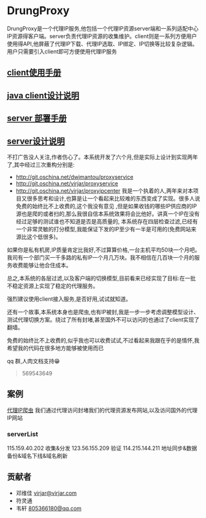 # DrungProxy
DrungProxy是一个代理IP服务,他包括一个代理IP资源server端和一系列适配中心IP资源得客户端。server负责代理IP资源的收集维护。client则是一系列方便用户使用得API,他屏蔽了代理IP下载、代理IP选取、IP绑定、IP切换等比较复杂逻辑。用户只需要引入client即可方便使用代理IP服务

## [client使用手册](doc/client/userGuide/README.md)

## [java client设计说明](doc/client/design/README.md)

## [server 部署手册](doc/server/deploy/README.md)

## [server设计说明](doc/server/deploy/README.md )


不打广告没人关注,作者伤心了。本系统开发了六个月,但是实际上设计到实现两年了,其中经过三次重构分别是:
- http://git.oschina.net/dwjmantou/proxyservice
- http://git.oschina.net/virjar/proxyservice
- http://git.oschina.net/virjar/proxyipcenter
我是一个执着的人,两年来对本项目又很多思考和设计,也算是让一个看起来比较难的东西变成了实现。很多人说免费的始终比不上收费的,这个我没有意见
,但是如果收钱的哪些IP供应商的IP源也是爬的或者扫的,那么我很自信本系统效果将会比他好。讲真一个IP在没有经过足够的测试谁也不知道是否是高质量的,
本系统存在四层检查过滤,已经有一个非常灵敏的打分模型,我能保证下发的IP至少有一半是可用的(免费网站来源比这个低很多)。

如果你是私有机房,IP质量肯定比我好,不过算算价格,一台主机平均50块一个月吧。我司有一个部门买一千多路的私有IP一个月几万块。我不相信在几百块一个月的服务收费能够让他合住成本。

总之,本系统的各层过滤,以及客户端的切换模型,目前看来已经实现了目标:在一批不稳定资源上实现了稳定的代理服务。

强烈建议使用client接入服务,是否好用,试试就知道。

还有一个故事,本系统本身也是爬虫,也有IP被封,我是一步一步考虑调整模型设计、测试代理切换方案。绕过了所有封堵,甚至国外不可以访问的也通过了client实现了翻墙。

免费的始终比不上收费的,似乎我也可以收费试试,不过看起来我跟在乎的是情怀,我希望我的代码在很多地方能够被使用而已

qq 群,人肉文档支持😁 
> 569543649

## 案例
[代理IP爬虫](http://proxy.scumall.com:8080/#/index) 我们通过代理访问封堵我们的代理资源发布网站,以及访问国外的代理IP网站

### serverList
115.159.40.202 收集&分发
123.56.155.209 验证
114.215.144.211 地址同步&数据备份&域名下线&域名刷新

## 贡献者
- 邓维佳 virjar@virjar.com
- 符灵通 
- 韦轩 805366180@qq.com